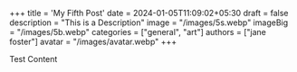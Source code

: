 +++
title = 'My Fifth Post'
date = 2024-01-05T11:09:02+05:30
draft = false
description = "This is a Description"
image = "/images/5s.webp"
imageBig = "/images/5b.webp"
categories = ["general", "art"]
authors = ["jane foster"]
avatar = "/images/avatar.webp"
+++

Test Content
